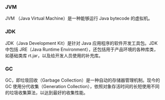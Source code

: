 ### JVM
JVM （Java Virtual Machine）是一种能够运行 Java bytecode 的虚拟机。

### JDK
JDK（Java Development Kit）是针对 Java 应用程序的软件开发工具包。JDK 中包括 JRE（Java Runtime Environment），还包括用于产品环境的各种库类，如基础类库 rt.jar，以及给开发人员使用的补充库。


### GC
GC，即垃圾回收（Garbage Collection）是一种自动的存储器管理机制。现今的 GC 使用分代收集（Generation Collection），依照对象存活时间的长短使用不同的垃圾收集算法，以达到最好的收集性能。


